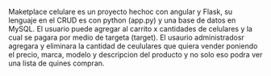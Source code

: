 Maketplace celulare es un proyecto hechoc con angular y Flask, su lenguaje en el CRUD es con python (app.py) y una base de datos en MySQL. El usuario puede agregar al carrito x cantidades de celulares y la cual se pagara por medio de targeta (target).
El usaurio administradosr agregara y eliminara la cantidad de ceululares que quiera vender poniendo el precio, marca, modelo y descripcion del producto y no solo eso podra ver una lista de quines compran.
